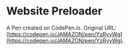 # Website Preloader

A Pen created on CodePen.io. Original URL: [https://codepen.io/JAMAZON/pen/YzRyyWg](https://codepen.io/JAMAZON/pen/YzRyyWg).

